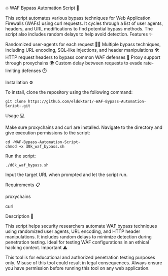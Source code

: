 🔥 WAF Bypass Automation Script 🚀

This script automates various bypass techniques for Web Application Firewalls (WAFs) using curl requests. It cycles through a list of user agents, headers, and URL modifications to find potential bypass methods. The script also includes random delays to help avoid detection.
Features ✨

Randomized user-agents for each request 🕵️‍♀️
Multiple bypass techniques, including URL encoding, SQL-like injections, and header manipulations 🛠️
HTTP request headers to bypass common WAF defenses 📡
Proxy support through proxychains 🌍
Custom delay between requests to evade rate-limiting defenses ⏱️

Installation ⚙️

To install, clone the repository using the following command:

    git clone https://github.com/eldoktor1/-WAF-Bypass-Automation-Script-.git

Usage 💻

Make sure proxychains and curl are installed.
Navigate to the directory and give execution permissions to the script:

    cd -WAF-Bypass-Automation-Script-
    chmod +x d0k_waf_bypass.sh

Run the script:

    ./d0k_waf_bypass.sh

Input the target URL when prompted and let the script run.

Requirements 📋

proxychains

curl

Description 📝

This script helps security researchers automate WAF bypass techniques using randomized user agents, URL encoding, and HTTP header manipulations. It includes random delays to minimize detection during penetration testing. Ideal for testing WAF configurations in an ethical hacking context.
Important ⚠️

This tool is for educational and authorized penetration testing purposes only. Misuse of this tool could result in legal consequences. Always ensure you have permission before running this tool on any web application.
